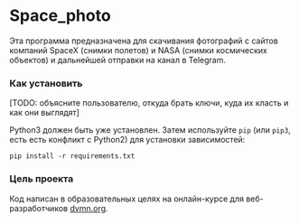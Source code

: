 # Space_photo

Эта программа предназначена для скачивания фотографий с сайтов компаний SpaceX (снимки полетов) и NASA (снимки космических объектов)
и дальнейшей отправки на канал в Telegram.

### Как установить

[TODO: объясните пользователю, откуда брать ключи, куда их класть и как они выглядят]

Python3 должен быть уже установлен. 
Затем используйте `pip` (или `pip3`, есть есть конфликт с Python2) для установки зависимостей:
```
pip install -r requirements.txt
```

### Цель проекта

Код написан в образовательных целях на онлайн-курсе для веб-разработчиков [dvmn.org](https://dvmn.org/).
